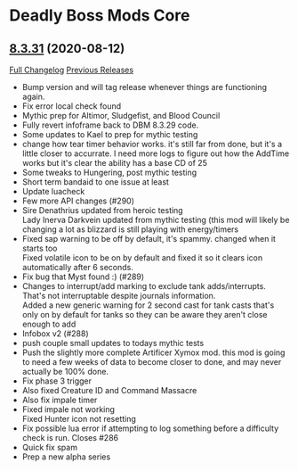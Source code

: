 # Deadly Boss Mods Core

## [8.3.31](https://github.com/DeadlyBossMods/DeadlyBossMods/tree/8.3.31) (2020-08-12)
[Full Changelog](https://github.com/DeadlyBossMods/DeadlyBossMods/compare/8.3.30...8.3.31) [Previous Releases](https://github.com/DeadlyBossMods/DeadlyBossMods/releases)

- Bump version and will tag release whenever things are functioning again.  
- Fix error local check found  
- Mythic prep for Altimor, Sludgefist, and Blood Council  
- Fully revert infoframe back to DBM 8.3.29 code.  
- Some updates to Kael to prep for mythic testing  
- change how tear timer behavior works. it's still far from done, but it's a little closer to accurrate. I need more logs to figure out how the AddTime works but it's clear the ability has a base CD of 25  
- Some tweaks to Hungering, post mythic testing  
- Short term bandaid to one issue at least  
- Update luacheck  
- Few more API changes (#290)  
- Sire Denathrius updated from heroic testing  
    Lady Inerva Darkvein updated from mythic testing (this mod will likely be changing a lot as blizzard is still playing with energy/timers  
- Fixed sap warning to be off by default, it's spammy. changed when it starts too  
    Fixed volatile icon to be on by default and fixed it so it clears icon automatically after 6 seconds.  
- Fix bug that Myst found :) (#289)  
- Changes to interrupt/add marking to exclude tank adds/interrupts. That's not interruptable despite journals information.  
    Added a new generic warning for 2 second cast for tank casts that's only on by default for tanks so they can be aware they aren't close enough to add  
- Infobox v2 (#288)  
- push couple small updates to todays mythic tests  
- Push the slightly more complete Artificer Xymox mod. this mod is going to need a few weeks of data to become closer to done, and may never actually be 100% done.  
- Fix phase 3 trigger  
- Also fixed Creature ID and Command Massacre  
- Also fix impale timer  
- Fixed impale not working  
    Fixed Hunter icon not resetting  
- Fix possible lua error if attempting to log something before a difficulty check is run. Closes #286  
- Quick fix spam  
- Prep a new alpha series  
